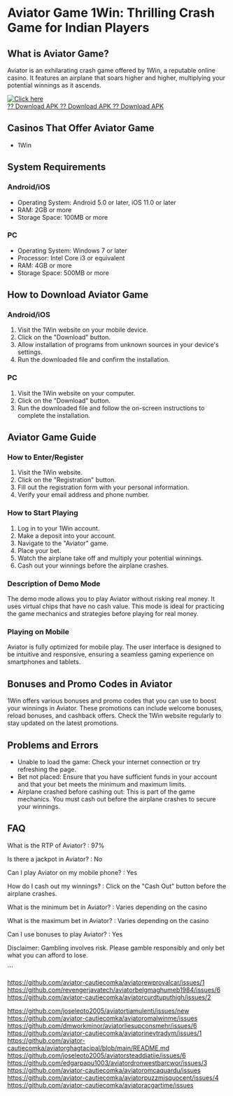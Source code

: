 # Aviator Game 1Win: Thrilling Crash Game for Indian Players

## What is Aviator Game?

Aviator is an exhilarating crash game offered by 1Win, a reputable
online casino. It features an airplane that soars higher and higher,
multiplying your potential winnings as it ascends.

[![Click
here](https://readscoops.com/wp-content/uploads/2023/03/Readscoop-aviator-1-1.jpg)](https://traff.sbs/deff)\
[?? Download APK ?? Download APK ?? Download
APK](https://traff.sbs/deff)

## Casinos That Offer Aviator Game

-   1Win

## System Requirements

### Android/iOS

-   Operating System: Android 5.0 or later, iOS 11.0 or later
-   RAM: 2GB or more
-   Storage Space: 100MB or more

### PC

-   Operating System: Windows 7 or later
-   Processor: Intel Core i3 or equivalent
-   RAM: 4GB or more
-   Storage Space: 500MB or more

## How to Download Aviator Game

### Android/iOS

1.  Visit the 1Win website on your mobile device.
2.  Click on the "Download" button.
3.  Allow installation of programs from unknown sources in your
    device\'s settings.
4.  Run the downloaded file and confirm the installation.

### PC

1.  Visit the 1Win website on your computer.
2.  Click on the "Download" button.
3.  Run the downloaded file and follow the on-screen instructions to
    complete the installation.

## Aviator Game Guide

### How to Enter/Register

1.  Visit the 1Win website.
2.  Click on the "Registration" button.
3.  Fill out the registration form with your personal information.
4.  Verify your email address and phone number.

### How to Start Playing

1.  Log in to your 1Win account.
2.  Make a deposit into your account.
3.  Navigate to the "Aviator" game.
4.  Place your bet.
5.  Watch the airplane take off and multiply your potential winnings.
6.  Cash out your winnings before the airplane crashes.

### Description of Demo Mode

The demo mode allows you to play Aviator without risking real money. It
uses virtual chips that have no cash value. This mode is ideal for
practicing the game mechanics and strategies before playing for real
money.

### Playing on Mobile

Aviator is fully optimized for mobile play. The user interface is
designed to be intuitive and responsive, ensuring a seamless gaming
experience on smartphones and tablets.

## Bonuses and Promo Codes in Aviator

1Win offers various bonuses and promo codes that you can use to boost
your winnings in Aviator. These promotions can include welcome bonuses,
reload bonuses, and cashback offers. Check the 1Win website regularly to
stay updated on the latest promotions.

## Problems and Errors

-   Unable to load the game: Check your internet connection or try
    refreshing the page.
-   Bet not placed: Ensure that you have sufficient funds in your
    account and that your bet meets the minimum and maximum limits.
-   Airplane crashed before cashing out: This is part of the game
    mechanics. You must cash out before the airplane crashes to secure
    your winnings.

## FAQ

What is the RTP of Aviator?
:   97%

Is there a jackpot in Aviator?
:   No

Can I play Aviator on my mobile phone?
:   Yes

How do I cash out my winnings?
:   Click on the "Cash Out" button before the airplane crashes.

What is the minimum bet in Aviator?
:   Varies depending on the casino

What is the maximum bet in Aviator?
:   Varies depending on the casino

Can I use bonuses to play Aviator?
:   Yes

Disclaimer: Gambling involves risk. Please gamble responsibly and only
bet what you can afford to lose.

\`\`\`

https://github.com/aviator-cautiecomka/aviatorewprovalcar/issues/1
https://github.com/revengerjavatech/aviatorbelgmaghumeb1984/issues/6
https://github.com/aviator-cautiecomka/aviatorcurdtuputhigh/issues/2

https://github.com/joseleoto2005/aviatortiamulenti/issues/new
https://github.com/aviator-cautiecomka/aviatoromalwinme/issues
https://github.com/dmworkminor/aviatorliesupconsmehr/issues/6
https://github.com/aviator-cautiecomka/aviatorinevtradym/issues/1
https://github.com/aviator-cautiecomka/aviatorghagtacipal/blob/main/README.md
https://github.com/joseleoto2005/aviatorsteaddiatije/issues/6
https://github.com/edgarpapu1003/aviatordronwestbarcwor/issues/3
https://github.com/aviator-cautiecomka/aviatoromcaquardu/issues
https://github.com/aviator-cautiecomka/aviatorpuzzmisquocent/issues/4
https://github.com/aviator-cautiecomka/aviatoracgartime/issues
